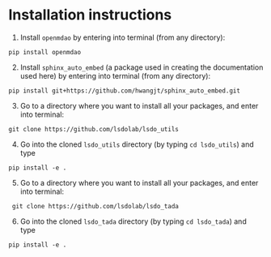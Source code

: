 Installation instructions
=========================

1. Install `openmdao` by entering into terminal (from any directory):

  `pip install openmdao`

2. Install `sphinx_auto_embed` (a package used in creating the documentation used here) by entering into terminal (from any directory):

  `pip install git+https://github.com/hwangjt/sphinx_auto_embed.git`

3. Go to a directory where you want to install all your packages, and enter into terminal:

  `git clone https://github.com/lsdolab/lsdo_utils`

4. Go into the cloned `lsdo_utils` directory (by typing `cd lsdo_utils`) and type

  `pip install -e .`

5. Go to a directory where you want to install all your packages, and enter into terminal:

  ` git clone https://github.com/lsdolab/lsdo_tada`

6. Go into the cloned `lsdo_tada` directory (by typing `cd lsdo_tada`) and type

  `pip install -e .`
